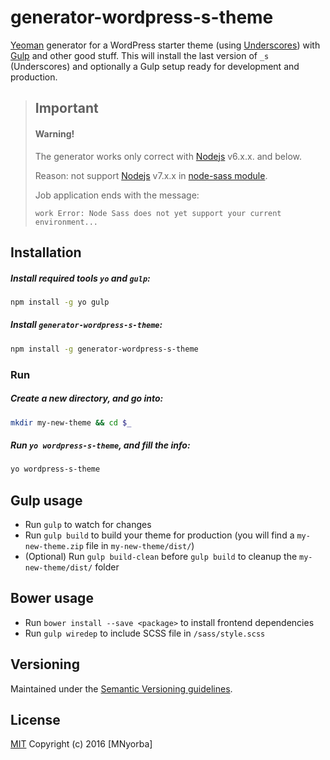 # generator-wordpress-s-theme

[Yeoman](http://yeoman.io/) generator for a WordPress starter theme (using [Underscores](https://github.com/Automattic/_s)) with [Gulp](http://gulpjs.com/) and other good stuff. This will install the last version of `_s` (Underscores) and optionally a Gulp setup ready for development and production.

>## Important
>#### Warning!
>The generator works only correct with [Nodejs](https://nodejs.org/) v6.x.x. and below.
>
>Reason: not support [Nodejs](https://nodejs.org/) v7.x.x in [node-sass module](https://github.com/sass/node-sass/releases/tag/v3.10.0).
>
>Job application ends with the message: 
>
>```work Error: Node Sass does not yet support your current environment...```
>

## Installation

##### Install required tools `yo` and `gulp`:

```bash
npm install -g yo gulp
```

##### Install `generator-wordpress-s-theme`:

```bash
npm install -g generator-wordpress-s-theme
```

### Run

##### Create a new directory, and go into:

```bash
mkdir my-new-theme && cd $_
```

##### Run `yo wordpress-s-theme`, and fill the info:

```bash
yo wordpress-s-theme
```

## Gulp usage

- Run `gulp` to watch for changes
- Run `gulp build` to build your theme for production (you will find a `my-new-theme.zip` file in `my-new-theme/dist/`)
- (Optional) Run `gulp build-clean` before `gulp build` to cleanup the `my-new-theme/dist/` folder

## Bower usage
- Run `bower install --save <package>` to install frontend dependencies
- Run `gulp wiredep` to include SCSS file in `/sass/style.scss`

## Versioning

Maintained under the [Semantic Versioning guidelines](http://semver.org/).

## License

[MIT](http://opensource.org/licenses/MIT)
Copyright (c) 2016 [MNyorba]
